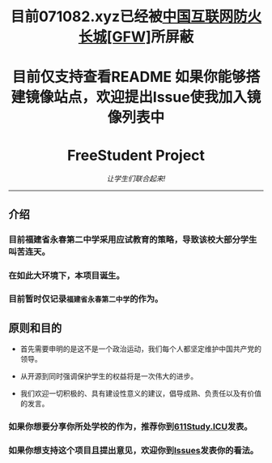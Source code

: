 <div align="center">


# 目前071082.xyz已经被[中国互联网防火长城[GFW]](https://zh.wikipedia.org/wiki/%E9%98%B2%E7%81%AB%E9%95%BF%E5%9F%8E)所屏蔽

# 目前仅支持查看README 如果你能够搭建镜像站点，欢迎提出Issue使我加入镜像列表中

# FreeStudent Project

_让学生们联合起来!_

---

</div>

## 介绍

<!-- ### 目前中国大陆大部分学校都采用应试教育的策略，导致大部分学生叫苦连天。 -->

### 目前福建省永春第二中学采用应试教育的策略，导致该校大部分学生叫苦连天。

### 在如此大环境下，本项目诞生。

### 目前暂时仅记录```福建省永春第二中学```的作为。

## 原则和目的

* 首先需要申明的是这不是一个政治运动，我们每个人都坚定维护中国共产党的领导。

* 从开源到同时强调保护学生的权益将是一次伟大的进步。

* 我们欢迎一切积极的、具有建设性意义的建议，倡导成熟、负责任以及有价值的发言。

### 如果你想要分享你所处学校的作为，推荐你到[611Study.ICU](https://611Study.ICU/)发表。

### 如果你想支持这个项目且提出意见，欢迎你到[Issues](https://github.com/FreeStudent404/FreeStudent/issues)发表你的看法。

<!-- ### 欢迎到本项目的[Github](https://github.com/FreeStudent404/FreeStudent)为本项目点击Star。 -->
